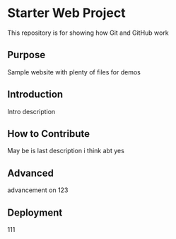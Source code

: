 # Starter Web Project

This repository is for showing how Git and GitHub work

## Purpose

Sample website with plenty of files for demos

## Introduction
Intro description

## How to Contribute
May be is last description i think abt yes
## Advanced
advancement on 123

## Deployment
111